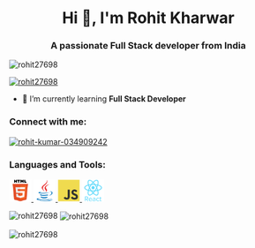 <h1 align="center">Hi 👋, I'm Rohit Kharwar</h1>
<h3 align="center">A passionate Full Stack developer from India</h3>

<p align="left"> <img src="https://komarev.com/ghpvc/?username=rohit27698&label=Profile%20views&color=0e75b6&style=flat" alt="rohit27698" /> </p>

<p align="left"> <a href="https://github.com/ryo-ma/github-profile-trophy"><img src="https://github-profile-trophy.vercel.app/?username=rohit27698" alt="rohit27698" /></a> </p>

- 🌱 I’m currently learning **Full Stack Developer**

<h3 align="left">Connect with me:</h3>
<p align="left">
<a href="https://linkedin.com/in/rohit-kumar-034909242" target="blank"><img align="center" src="https://raw.githubusercontent.com/rahuldkjain/github-profile-readme-generator/master/src/images/icons/Social/linked-in-alt.svg" alt="rohit-kumar-034909242" height="30" width="40" /></a>
</p>

<h3 align="left">Languages and Tools:</h3>
<p align="left"> <a href="https://www.w3.org/html/" target="_blank" rel="noreferrer"> <img src="https://raw.githubusercontent.com/devicons/devicon/master/icons/html5/html5-original-wordmark.svg" alt="html5" width="40" height="40"/> </a> <a href="https://www.java.com" target="_blank" rel="noreferrer"> <img src="https://raw.githubusercontent.com/devicons/devicon/master/icons/java/java-original.svg" alt="java" width="40" height="40"/> </a> <a href="https://developer.mozilla.org/en-US/docs/Web/JavaScript" target="_blank" rel="noreferrer"> <img src="https://raw.githubusercontent.com/devicons/devicon/master/icons/javascript/javascript-original.svg" alt="javascript" width="40" height="40"/> </a> <a href="https://reactjs.org/" target="_blank" rel="noreferrer"> <img src="https://raw.githubusercontent.com/devicons/devicon/master/icons/react/react-original-wordmark.svg" alt="react" width="40" height="40"/> </a> </p>

<p><img align="left" src="https://github-readme-stats.vercel.app/api/top-langs?username=rohit27698&show_icons=true&locale=en&layout=compact" alt="rohit27698" /></p>

<p>&nbsp;<img align="center" src="https://github-readme-stats.vercel.app/api?username=rohit27698&show_icons=true&locale=en" alt="rohit27698" /></p>

<p><img align="center" src="https://github-readme-streak-stats.herokuapp.com/?user=rohit27698&" alt="rohit27698" /></p>
